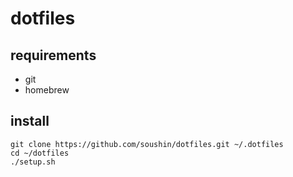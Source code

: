 # dotfiles

## requirements

- git
- homebrew

## install

```
git clone https://github.com/soushin/dotfiles.git ~/.dotfiles
cd ~/dotfiles
./setup.sh
```
